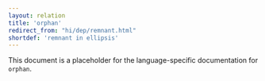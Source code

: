 ```yaml
---
layout: relation
title: 'orphan'
redirect_from: "hi/dep/remnant.html"
shortdef: 'remnant in ellipsis'
---
```


This document is a placeholder for the language-specific documentation
for `orphan`.
